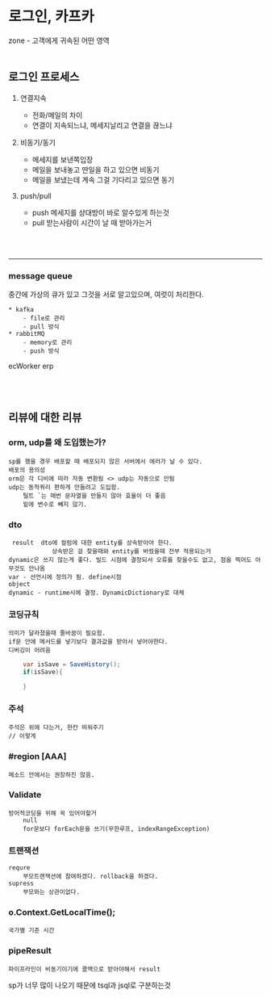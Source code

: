 로그인, 카프카
===

zone - 고객에게 귀속된 어떤 영역
<br><br>

로그인 프로세스
---


1. 연결지속
    * 전화/메일의 차이
    * 연결이 지속되느냐, 메세지날리고 연결을 끊느냐

2. 비동기/동기
    * 메세지를 보낸쪽입장
    * 메일을 보내놓고 딴일을 하고 있으면 비동기
    * 메일을 보냈는데 계속 그걸 기다리고 있으면 동기

3. push/pull
    * push 메세지를 상대방이 바로 알수있게 하는것
    * pull 받는사람이 시간이 날 때 받아가는거

<br><br>

---------------

### message queue
중간에 가상의 큐가 있고 그것을 서로 알고있으며, 여럿이 처리한다.

    * kafka  
        - file로 관리 
        - pull 방식
    * rabbitMQ 
        - memory로 관리 
        - push 방식


ecWorker
    erp 

<br><br>

리뷰에 대한 리뷰
---

### orm, udp를 왜 도입했는가?
    sp를 했을 경우 배포할 때 배포되지 않은 서버에서 에러가 날 수 있다.
    배포의 용의성
    orm은 각 디비에 따라 자동 변환됨 <> udp는 자동으로 안됨
    udp는 동적쿼리 편하게 만들려고 도입함.
        틸트 `는 매번 문자열을 만들지 않아 효율이 더 좋음
        밑에 변수로 빼지 않기.

### dto
     result  dto에 컬럼에 대한 entity를 상속받아야 한다.
                상속받은 걸 찾을때와 entity를 바꿨을때 전부 적용되는거
    dynamic은 쓰지 않는게 좋다. 빌드 시점에 결정되서 오류를 찾을수도 없고, 점을 찍어도 아무것도 안나옴
    var - 선언시에 정의가 됨. define시점
    object
    dynamic - runtime시에 결정. DynamicDictionary로 대체

### 코딩규칙
    의미가 달라졌을때 줄바꿈이 필요함.
    if문 안에 메서드를 넣기보다 결과값을 받아서 넣어야한다.
    디버깅이 어려움
```c#
    var isSave = SaveHistory();
    if(isSave){

    }
```
### 주석

    주석은 위에 다는거, 한칸 띄워주기
    // 이렇게

### #region [AAA]
    메소드 안에서는 권장하진 않음.

### Validate
    방어적코딩을 위해 꼭 있어야할거
        null
        for문보다 forEach문을 쓰기(무한루프, indexRangeException)

### 트랜잭션
    requre
        부모트랜잭션에 참여하겠다. rollback을 하겠다.
    supress
        부모와는 상관이없다.

### o.Context.GetLocalTime();
    국가별 기준 시간

### pipeResult
    파이프라인이 비동기이기에 콜백으로 받아야해서 result

sp가 너무 많이 나오기 때문에 tsql과 jsql로 구분하는것